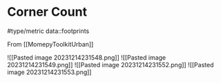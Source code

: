 # Corner Count
#type/metric 
data::footprints

From [[MomepyToolkitUrban]]

![[Pasted image 20231214231548.png]]
![[Pasted image 20231214231549.png]]
![[Pasted image 20231214231552.png]]
![[Pasted image 20231214231553.png]]